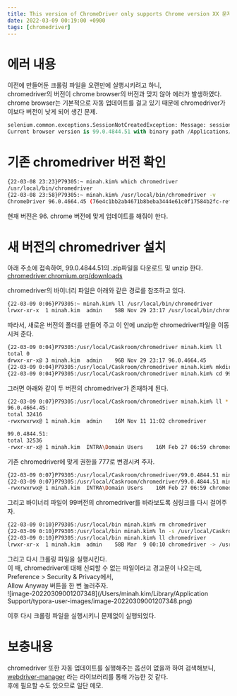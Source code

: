 ```yaml
---
title: This version of ChromeDriver only supports Chrome version XX 문제
date: 2022-03-09 00:19:00 +0900
tags: [chromedriver]
---
```


# 에러 내용

이전에 만들어둔 크롤링 파일을 오랜만에 실행시키려고 하니,   
chromedriver의 버전이 chrome browser의 버전과 맞지 않아 에러가 발생하였다.
chrome browser는 기본적으로 자동 업데이트를 걸고 있기 때문에 chromedriver가 이보다 버전이 낮게 되어 생긴 문제.

```python
selenium.common.exceptions.SessionNotCreatedException: Message: session not created: This version of ChromeDriver only supports Chrome version 96
Current browser version is 99.0.4844.51 with binary path /Applications/Google Chrome.app/Contents/MacOS/Google Chrome
```

# 기존 chromedriver 버전 확인

```bash
{22-03-08 23:23}P79305:~ minah.kim% which chromedriver
/usr/local/bin/chromedriver
{22-03-08 23:58}P79305:~ minah.kim% /usr/local/bin/chromedriver -v
ChromeDriver 96.0.4664.45 (76e4c1bb2ab4671b8beba3444e61c0f17584b2fc-refs/branch-heads/4664@{#947})
```

현재 버전은 96. chrome 버전에 맞게 업데이트를 해줘야 한다.

# 새 버전의 chromedriver 설치

아래 주소에 접속하여, 99.0.4844.51의 .zip파일을 다운로드 및 unzip 한다.
[chromedriver.chromium.org/downloads](https://chromedriver.chromium.org/downloads)

chromedriver의 바이너리 파일은 아래와 같은 경로를 참조하고 있다.

```bash
{22-03-09 0:06}P79305:~ minah.kim% ll /usr/local/bin/chromedriver
lrwxr-xr-x  1 minah.kim  admin    58B Nov 29 23:17 /usr/local/bin/chromedriver -> /usr/local/Caskroom/chromedriver/96.0.4664.45/chromedriver
```

따라서, 새로운 버전의 폴더를 만들어 주고 이 안에 unzip한 chromedriver파일을 이동시켜 준다.

```bash
{22-03-09 0:04}P79305:/usr/local/Caskroom/chromedriver minah.kim% ll
total 0
drwxr-xr-x@ 3 minah.kim  admin    96B Nov 29 23:17 96.0.4664.45
{22-03-09 0:04}P79305:/usr/local/Caskroom/chromedriver minah.kim% mkdir 99.0.4844.51
{22-03-09 0:04}P79305:/usr/local/Caskroom/chromedriver minah.kim% cd 99.0.4844.51
```

그러면 아래와 같이 두 버전의 chromedriver가 존재하게 된다.

```bash
{22-03-09 0:07}P79305:/usr/local/Caskroom/chromedriver minah.kim% ll *
96.0.4664.45:
total 32416
-rwxrwxrwx@ 1 minah.kim  admin    16M Nov 11 11:02 chromedriver

99.0.4844.51:
total 32536
-rwxr-xr-x@ 1 minah.kim  INTRA\Domain Users    16M Feb 27 06:59 chromedriver
```

기존 chromedriver에 맞게 권한을 777로 변경시켜 주자.

```bash
{22-03-09 0:07}P79305:/usr/local/Caskroom/chromedriver/99.0.4844.51 minah.kim% chmod 777 chromedriver
{22-03-09 0:07}P79305:/usr/local/Caskroom/chromedriver/99.0.4844.51 minah.kim% ll chromedriver
-rwxrwxrwx@ 1 minah.kim  INTRA\Domain Users    16M Feb 27 06:59 chromedriver
```

그리고 바이너리 파일이 99버전의 chromedriver를 바라보도록 심링크를 다시 걸어주자.

```bash
{22-03-09 0:10}P79305:/usr/local/bin minah.kim% rm chromedriver
{22-03-09 0:10}P79305:/usr/local/bin minah.kim% ln -s /usr/local/Caskroom/chromedriver/99.0.4844.51/chromedriver chromedriver
{22-03-09 0:10}P79305:/usr/local/bin minah.kim% ll chromedriver
lrwxr-xr-x  1 minah.kim  admin    58B Mar  9 00:10 chromedriver -> /usr/local/Caskroom/chromedriver/99.0.4844.51/chromedriver
```

그리고 다시 크롤링 파일을 실행시킨다.   
이 때, chromedriver에 대해 신뢰할 수 없는 파일이라고 경고문이 나오는데, Preference > Security & Privacy에서,  
Allow Anyway 버튼을 한 번 눌러주자.    
![image-20220309001207348](/Users/minah.kim/Library/Application Support/typora-user-images/image-20220309001207348.png)

이후 다시 크롤링 파일을 실행시키니 문제없이 실행되었다.

# 보충내용

chromedriver 또한 자동 업데이트를 실행해주는 옵션이 없을까 하여 검색해보니,   
[webdriver-manager](https://yuki.world/python-selenium-chromedriver-auto-update/) 라는 라이브러리를 통해 가능한 것 같다.   
후에 필요할 수도 있으므로 일단 메모.